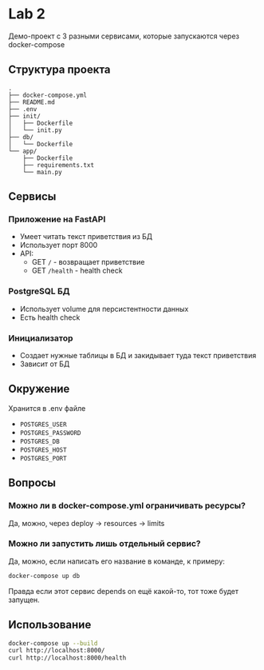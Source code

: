 # Lab 2

Демо-проект с 3 разными сервисами, которые запускаются через docker-compose

## Структура проекта

```
.
├── docker-compose.yml
├── README.md
├── .env
├── init/
│   ├── Dockerfile
│   └── init.py
├── db/
│   └── Dockerfile
└── app/
    ├── Dockerfile
    ├── requirements.txt
    └── main.py
```

## Сервисы

### Приложение на FastAPI
- Умеет читать текст приветствия из БД
- Использует порт 8000
- API:
  - GET `/` - возвращает приветствие
  - GET `/health` - health check

### PostgreSQL БД
- Использует volume для персистентности данных
- Есть health check

### Инициализатор
- Создает нужные таблицы в БД и закидывает туда текст приветствия
- Зависит от БД

## Окружение
Хранится в .env файле
- `POSTGRES_USER`
- `POSTGRES_PASSWORD`
- `POSTGRES_DB`
- `POSTGRES_HOST`
- `POSTGRES_PORT`

## Вопросы

### Можно ли в docker-compose.yml ограничивать ресурсы?
Да, можно, через deploy -> resources -> limits



### Можно ли запустить лишь отдельный сервис?
Да, можно, если написать его название в команде, к примеру:
```bash
docker-compose up db
```
Правда если этот сервис depends on ещё какой-то, тот тоже будет запущен.


## Использование

```bash
docker-compose up --build
curl http://localhost:8000/
curl http://localhost:8000/health
```
